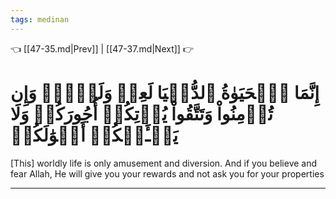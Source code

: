 ```yaml
---
tags: medinan
---
```


👈 [[47-35.md|Prev]] | [[47-37.md|Next]] 👉

# إِنَّمَا ٱلۡحَيَوٰةُ ٱلدُّنۡيَا لَعِبٞ وَلَهۡوٞۚ وَإِن تُؤۡمِنُواْ وَتَتَّقُواْ يُؤۡتِكُمۡ أُجُورَكُمۡ وَلَا يَسۡـَٔلۡكُمۡ أَمۡوَٰلَكُمۡ

[This] worldly life is only amusement and diversion. And if you believe and fear Allah, He will give you your rewards and not ask you for your properties

---

